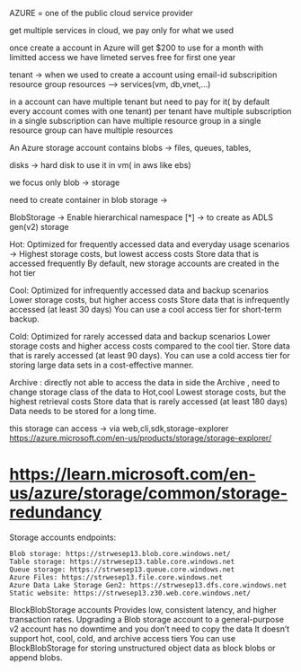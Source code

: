 AZURE = 
one of the public cloud service provider

get multiple services in cloud, we pay only for what we used

once create a account in Azure will get $200 to use for a month with limitted access
we have limeted serves free for first one year

tenant -> when we used to create a account using email-id
	subscripition
		resource group
			resources  --> services(vm, db,vnet,...)


in a account can have multiple tenant but need to pay for it( by default every account comes with one tenant)
per tenant have multiple subscription
in a single subscription can have multiple resource group
in a single resource group can have multiple resources

An Azure storage account contains 
	blobs -> 
	files, 
	queues, 
	tables, 
	
disks  -> hard disk to use it in vm( in aws like ebs)

we focus only blob -> storage

need to create container in  blob storage ->

BlobStorage -> 
	Enable hierarchical namespace [*] -> to create as ADLS gen(v2) storage
	


Hot: Optimized for frequently accessed data and everyday usage scenarios -> 
	Highest storage costs, but lowest access costs
	Store data that is accessed frequently
	By default, new storage accounts are created in the hot tier

	
Cool: Optimized for infrequently accessed data and backup scenarios
	Lower storage costs, but higher access costs
	Store data that is infrequently accessed (at least 30 days)
	You can use a cool access tier for short-term backup.
	
Cold: Optimized for rarely accessed data and backup scenarios
	Lower storage costs and higher access costs compared to the cool tier.
	Store data that is rarely accessed (at least 90 days).
	You can use a cold access tier for storing large data sets in a cost-effective manner.
	
Archive : directly not able to access the data in side the Archive , need to change storage class of the data to Hot,cool
	Lowest storage costs, but the highest retrieval costs
	Store data that is rarely accessed (at least 180 days)
	Data needs to be stored for a long time.	
	
 this storage can access ->	via web,cli,sdk,storage-explorer
 https://azure.microsoft.com/en-us/products/storage/storage-explorer/
 
 # https://learn.microsoft.com/en-us/azure/storage/common/storage-redundancy
 
 Storage accounts endpoints:
 
	Blob storage: https://strwesep13.blob.core.windows.net/
 	Table storage: https://strwesep13.table.core.windows.net
 	Queue storage: https://strwesep13.queue.core.windows.net
	Azure Files: https://strwesep13.file.core.windows.net
	Azure Data Lake Storage Gen2: https://strwesep13.dfs.core.windows.net
	Static website: https://strwesep13.z30.web.core.windows.net/


BlockBlobStorage accounts
	Provides low, consistent latency, and higher transaction rates.
	Upgrading a Blob storage account to a general-purpose v2 account has no downtime and you don’t need to copy the data
	It doesn’t support hot, cool, cold, and archive access tiers
	You can use BlockBlobStorage for storing unstructured object data as block blobs or append blobs. 	
